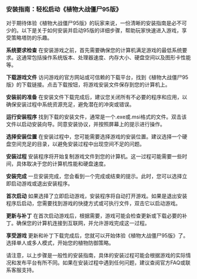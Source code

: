 ### 安装指南：轻松启动《植物大战僵尸95版》

对于期待体验《植物大战僵尸95版》的玩家来说，一份清晰的安装指南是必不可少的。以下是关于如何安装并启动95版的详细步骤，帮助玩家快速进入游戏，享受策略塔防的乐趣。

**系统要求检查**
在安装游戏之前，首先需要确保您的计算机满足游戏的最低系统要求。这通常包括操作系统版本、处理器速度、内存大小、硬盘空间以及图形卡性能等。

**下载游戏文件**
访问游戏的官方网站或可信赖的下载平台，找到《植物大战僵尸95版》的下载链接。点击下载按钮，将游戏安装文件保存到您的计算机上。

**安装前的准备**
在安装文件下载完成后，建议您关闭所有不必要的程序和应用，以确保安装过程中系统资源充足，避免潜在的冲突或错误。

**运行安装程序**
找到下载的安装文件，通常是一个.exe或.msi格式的文件。双击该文件以启动安装向导。同意安装协议，并按照屏幕上的提示进行操作。

**选择安装位置**
在安装过程中，您可能需要选择游戏的安装位置。建议选择一个硬盘空间充足的目录，以避免安装过程中出现空间不足的问题。

**安装过程**
安装程序将开始复制游戏文件到您的计算机。这一过程可能需要一些时间，具体取决于您的计算机性能和硬盘速度。

**安装完成**
一旦安装完成，您会看到一个完成或结束的提示。此时，您可以选择立即启动游戏或退出安装程序。

**首次启动**
如果选择了立即启动游戏，安装程序将自动打开游戏。如果是退出安装程序后启动，您需要找到游戏的快捷方式或可执行文件，双击它以启动游戏。

**更新与补丁**
在首次启动游戏后，根据需要，游戏可能会检查更新或下载必要的补丁。确保您的计算机连接到互联网，并允许游戏完成这一过程。

**享受游戏**
更新和补丁下载完成后，您就可以开始体验《植物大战僵尸95版》了。选择单人或多人模式，开始您的植物防御策略。

请注意，以上步骤是一般性的安装指南，具体的安装过程可能会根据游戏的实际情况和发布平台有所不同。如果在安装过程中遇到任何问题，建议查阅官方FAQ或联系客服支持。
